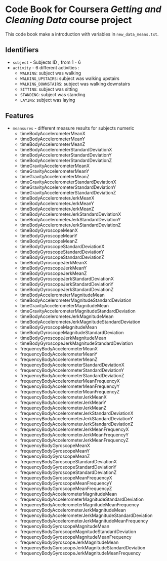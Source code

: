 # Code Book for Coursera *Getting and Cleaning Data* course project

This code book make a introduction with variables in `new_data_means.txt`.

## Identifiers

* `subject` - Subjects ID , from 1 - 6
* `activity` -  6 different activities : 
    * `WALKING`: subject was walking
	* `WALKING_UPSTAIRS`: subject was walking upstairs
	* `WALKING_DOWNSTAIRS`: subject was walking downstairs
	* `SITTING`: subject was sitting
	* `STANDING`: subject was standing
	* `LAYING`: subject was laying

## Features
* `meansures` - different measure results for subjects numeric
    * timeBodyAccelerometerMeanX
    * timeBodyAccelerometerMeanY
    * timeBodyAccelerometerMeanZ
    * timeBodyAccelerometerStandardDeviationX
    * timeBodyAccelerometerStandardDeviationY
    * timeBodyAccelerometerStandardDeviationZ
    * timeGravityAccelerometerMeanX
    * timeGravityAccelerometerMeanY
    * timeGravityAccelerometerMeanZ
    * timeGravityAccelerometerStandardDeviationX
    * timeGravityAccelerometerStandardDeviationY
    * timeGravityAccelerometerStandardDeviationZ
    * timeBodyAccelerometerJerkMeanX
    * timeBodyAccelerometerJerkMeanY
    * timeBodyAccelerometerJerkMeanZ
    * timeBodyAccelerometerJerkStandardDeviationX
    * timeBodyAccelerometerJerkStandardDeviationY
    * timeBodyAccelerometerJerkStandardDeviationZ
    * timeBodyGyroscopeMeanX
    * timeBodyGyroscopeMeanY
    * timeBodyGyroscopeMeanZ
    * timeBodyGyroscopeStandardDeviationX
    * timeBodyGyroscopeStandardDeviationY
    * timeBodyGyroscopeStandardDeviationZ
    * timeBodyGyroscopeJerkMeanX
    * timeBodyGyroscopeJerkMeanY
    * timeBodyGyroscopeJerkMeanZ
    * timeBodyGyroscopeJerkStandardDeviationX
    * timeBodyGyroscopeJerkStandardDeviationY
    * timeBodyGyroscopeJerkStandardDeviationZ
    * timeBodyAccelerometerMagnitudeMean
    * timeBodyAccelerometerMagnitudeStandardDeviation
    * timeGravityAccelerometerMagnitudeMean
    * timeGravityAccelerometerMagnitudeStandardDeviation
    * timeBodyAccelerometerJerkMagnitudeMean
    * timeBodyAccelerometerJerkMagnitudeStandardDeviation
    * timeBodyGyroscopeMagnitudeMean
    * timeBodyGyroscopeMagnitudeStandardDeviation
    * timeBodyGyroscopeJerkMagnitudeMean
    * timeBodyGyroscopeJerkMagnitudeStandardDeviation
    * frequencyBodyAccelerometerMeanX
    * frequencyBodyAccelerometerMeanY
    * frequencyBodyAccelerometerMeanZ
    * frequencyBodyAccelerometerStandardDeviationX
    * frequencyBodyAccelerometerStandardDeviationY
    * frequencyBodyAccelerometerStandardDeviationZ
    * frequencyBodyAccelerometerMeanFrequencyX
    * frequencyBodyAccelerometerMeanFrequencyY
    * frequencyBodyAccelerometerMeanFrequencyZ
    * frequencyBodyAccelerometerJerkMeanX
    * frequencyBodyAccelerometerJerkMeanY
    * frequencyBodyAccelerometerJerkMeanZ
    * frequencyBodyAccelerometerJerkStandardDeviationX
    * frequencyBodyAccelerometerJerkStandardDeviationY
    * frequencyBodyAccelerometerJerkStandardDeviationZ
    * frequencyBodyAccelerometerJerkMeanFrequencyX
    * frequencyBodyAccelerometerJerkMeanFrequencyY
    * frequencyBodyAccelerometerJerkMeanFrequencyZ
    * frequencyBodyGyroscopeMeanX
    * frequencyBodyGyroscopeMeanY
    * frequencyBodyGyroscopeMeanZ
    * frequencyBodyGyroscopeStandardDeviationX
    * frequencyBodyGyroscopeStandardDeviationY
    * frequencyBodyGyroscopeStandardDeviationZ
    * frequencyBodyGyroscopeMeanFrequencyX
    * frequencyBodyGyroscopeMeanFrequencyY
    * frequencyBodyGyroscopeMeanFrequencyZ
    * frequencyBodyAccelerometerMagnitudeMean
    * frequencyBodyAccelerometerMagnitudeStandardDeviation
    * frequencyBodyAccelerometerMagnitudeMeanFrequency
    * frequencyBodyAccelerometerJerkMagnitudeMean
    * frequencyBodyAccelerometerJerkMagnitudeStandardDeviation
    * frequencyBodyAccelerometerJerkMagnitudeMeanFrequency
    * frequencyBodyGyroscopeMagnitudeMean
    * frequencyBodyGyroscopeMagnitudeStandardDeviation
    * frequencyBodyGyroscopeMagnitudeMeanFrequency
    * frequencyBodyGyroscopeJerkMagnitudeMean
    * frequencyBodyGyroscopeJerkMagnitudeStandardDeviation
    * frequencyBodyGyroscopeJerkMagnitudeMeanFrequency
